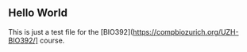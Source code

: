 ## Hello World

This is just a test file for the [BIO392](https://compbiozurich.org/UZH-BIO392/] course.
